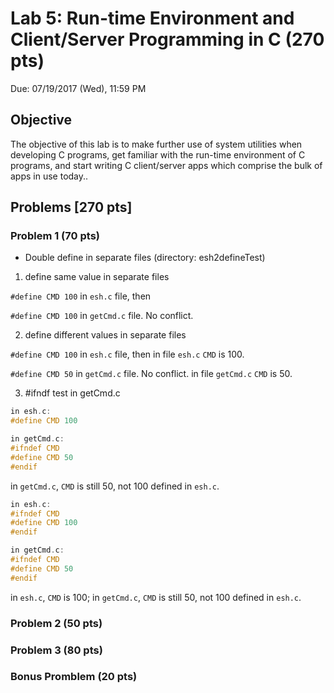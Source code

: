 # Lab 5: Run-time Environment and Client/Server Programming in C (270 pts)
Due: 07/19/2017 (Wed), 11:59 PM

## Objective 
The objective of this lab is to make further use of system utilities when developing C programs, get familiar with the run-time environment of C programs, and start writing C client/server apps which comprise the bulk of apps in use today..


## Problems [270 pts]

### Problem 1 (70 pts)

- Double define in separate files (directory: esh2defineTest)

1. define same value in separate files

`#define CMD 100` in `esh.c` file, then

`#define CMD 100` in `getCmd.c` file. No conflict.

2. define different values in separate files

`#define CMD 100` in `esh.c` file, then in file `esh.c` `CMD` is 100.

`#define CMD 50` in `getCmd.c` file. No conflict. in file `getCmd.c` `CMD` is 50.

3. \#ifndf test in getCmd.c

```c
in esh.c:
#define CMD 100

in getCmd.c: 
#ifndef CMD
#define CMD 50
#endif
```

in `getCmd.c`, `CMD` is still 50, not 100 defined in `esh.c`.

```c
in esh.c:
#ifndef CMD
#define CMD 100
#endif

in getCmd.c: 
#ifndef CMD
#define CMD 50
#endif
```
in `esh.c`, `CMD` is 100; in `getCmd.c`, `CMD` is still 50, not 100 defined in `esh.c`.





### Problem 2 (50 pts)

### Problem 3 (80 pts)

### Bonus Promblem (20 pts)
